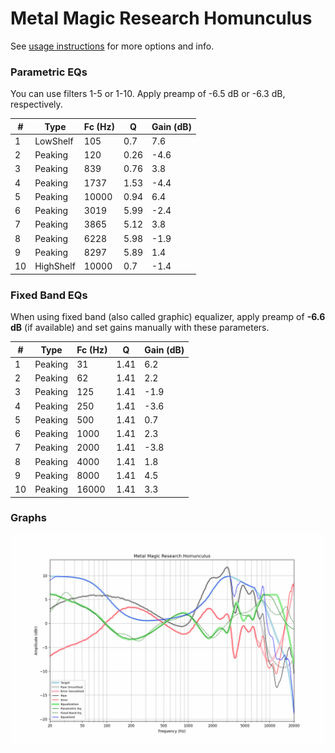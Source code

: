# Metal Magic Research Homunculus
See [usage instructions](https://github.com/jaakkopasanen/AutoEq#usage) for more options and info.

### Parametric EQs
You can use filters 1-5 or 1-10. Apply preamp of -6.5 dB or -6.3 dB, respectively.

|   # | Type      |   Fc (Hz) |    Q |   Gain (dB) |
|-----|-----------|-----------|------|-------------|
|   1 | LowShelf  |       105 | 0.7  |         7.6 |
|   2 | Peaking   |       120 | 0.26 |        -4.6 |
|   3 | Peaking   |       839 | 0.76 |         3.8 |
|   4 | Peaking   |      1737 | 1.53 |        -4.4 |
|   5 | Peaking   |     10000 | 0.94 |         6.4 |
|   6 | Peaking   |      3019 | 5.99 |        -2.4 |
|   7 | Peaking   |      3865 | 5.12 |         3.8 |
|   8 | Peaking   |      6228 | 5.98 |        -1.9 |
|   9 | Peaking   |      8297 | 5.89 |         1.4 |
|  10 | HighShelf |     10000 | 0.7  |        -1.4 |

### Fixed Band EQs
When using fixed band (also called graphic) equalizer, apply preamp of **-6.6 dB** (if available) and set gains manually with these parameters.

|   # | Type    |   Fc (Hz) |    Q |   Gain (dB) |
|-----|---------|-----------|------|-------------|
|   1 | Peaking |        31 | 1.41 |         6.2 |
|   2 | Peaking |        62 | 1.41 |         2.2 |
|   3 | Peaking |       125 | 1.41 |        -1.9 |
|   4 | Peaking |       250 | 1.41 |        -3.6 |
|   5 | Peaking |       500 | 1.41 |         0.7 |
|   6 | Peaking |      1000 | 1.41 |         2.3 |
|   7 | Peaking |      2000 | 1.41 |        -3.8 |
|   8 | Peaking |      4000 | 1.41 |         1.8 |
|   9 | Peaking |      8000 | 1.41 |         4.5 |
|  10 | Peaking |     16000 | 1.41 |         3.3 |

### Graphs
![](./Metal%20Magic%20Research%20Homunculus.png)
